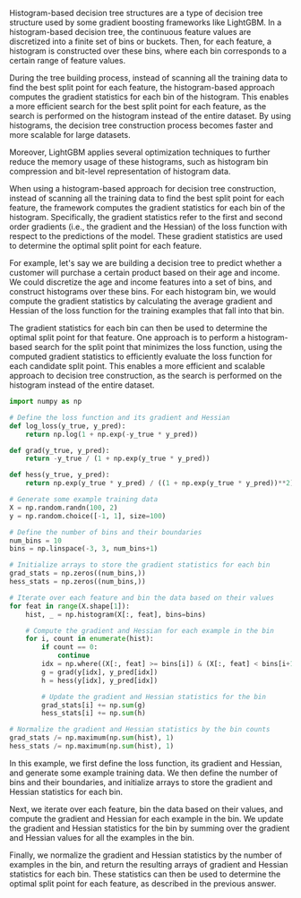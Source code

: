 Histogram-based decision tree structures are a type of decision tree structure used by some gradient boosting frameworks like LightGBM. In a histogram-based decision tree, the continuous feature values are discretized into a finite set of bins or buckets. Then, for each feature, a histogram is constructed over these bins, where each bin corresponds to a certain range of feature values.

During the tree building process, instead of scanning all the training data to find the best split point for each feature, the histogram-based approach computes the gradient statistics for each bin of the histogram. This enables a more efficient search for the best split point for each feature, as the search is performed on the histogram instead of the entire dataset. By using histograms, the decision tree construction process becomes faster and more scalable for large datasets.

Moreover, LightGBM applies several optimization techniques to further reduce the memory usage of these histograms, such as histogram bin compression and bit-level representation of histogram data.

When using a histogram-based approach for decision tree construction, instead of scanning all the training data to find the best split point for each feature, the framework computes the gradient statistics for each bin of the histogram. Specifically, the gradient statistics refer to the first and second order gradients (i.e., the gradient and the Hessian) of the loss function with respect to the predictions of the model. These gradient statistics are used to determine the optimal split point for each feature.

For example, let's say we are building a decision tree to predict whether a customer will purchase a certain product based on their age and income. We could discretize the age and income features into a set of bins, and construct histograms over these bins. For each histogram bin, we would compute the gradient statistics by calculating the average gradient and Hessian of the loss function for the training examples that fall into that bin.

The gradient statistics for each bin can then be used to determine the optimal split point for that feature. One approach is to perform a histogram-based search for the split point that minimizes the loss function, using the computed gradient statistics to efficiently evaluate the loss function for each candidate split point. This enables a more efficient and scalable approach to decision tree construction, as the search is performed on the histogram instead of the entire dataset.


```python
import numpy as np

# Define the loss function and its gradient and Hessian
def log_loss(y_true, y_pred):
    return np.log(1 + np.exp(-y_true * y_pred))

def grad(y_true, y_pred):
    return -y_true / (1 + np.exp(y_true * y_pred))

def hess(y_true, y_pred):
    return np.exp(y_true * y_pred) / ((1 + np.exp(y_true * y_pred))**2)

# Generate some example training data
X = np.random.randn(100, 2)
y = np.random.choice([-1, 1], size=100)

# Define the number of bins and their boundaries
num_bins = 10
bins = np.linspace(-3, 3, num_bins+1)

# Initialize arrays to store the gradient statistics for each bin
grad_stats = np.zeros((num_bins,))
hess_stats = np.zeros((num_bins,))

# Iterate over each feature and bin the data based on their values
for feat in range(X.shape[1]):
    hist, _ = np.histogram(X[:, feat], bins=bins)

    # Compute the gradient and Hessian for each example in the bin
    for i, count in enumerate(hist):
        if count == 0:
            continue
        idx = np.where((X[:, feat] >= bins[i]) & (X[:, feat] < bins[i+1]))[0]
        g = grad(y[idx], y_pred[idx])
        h = hess(y[idx], y_pred[idx])

        # Update the gradient and Hessian statistics for the bin
        grad_stats[i] += np.sum(g)
        hess_stats[i] += np.sum(h)

# Normalize the gradient and Hessian statistics by the bin counts
grad_stats /= np.maximum(np.sum(hist), 1)
hess_stats /= np.maximum(np.sum(hist), 1)

```

In this example, we first define the loss function, its gradient and Hessian, and generate some example training data. We then define the number of bins and their boundaries, and initialize arrays to store the gradient and Hessian statistics for each bin.

Next, we iterate over each feature, bin the data based on their values, and compute the gradient and Hessian for each example in the bin. We update the gradient and Hessian statistics for the bin by summing over the gradient and Hessian values for all the examples in the bin.

Finally, we normalize the gradient and Hessian statistics by the number of examples in the bin, and return the resulting arrays of gradient and Hessian statistics for each bin. These statistics can then be used to determine the optimal split point for each feature, as described in the previous answer.





